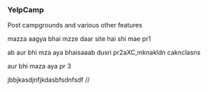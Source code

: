 ### YelpCamp


Post campgrounds and various other features


mazza aagya bhai mzze daar site hai shi mae pr1

ab aur bhi mza aya bhaisaaab dusri pr2aXC,mknakldn caknclasns

aur bhi maza aya pr 3


jbbjkasdjnfjkdasbfsdnfsdf
//
